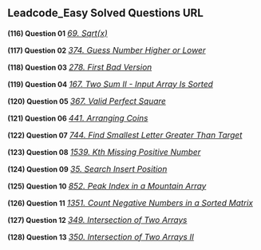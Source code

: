 ## Leadcode_Easy Solved Questions URL

**(116) Question 01** <a href="https://leetcode.com/problems/sqrtx/submissions/923762747/" target="_blank" style="font-size: 16px;dispaly:inline-block;">_69. Sqrt(x)_</a> <br/>

**(117) Question 02** <a href="https://leetcode.com/problems/guess-number-higher-or-lower/submissions/923785045/" target="_blank" style="font-size: 16px;dispaly:inline-block;">_374. Guess Number Higher or Lower_</a> <br/>

**(118) Question 03** <a href="https://leetcode.com/problems/first-bad-version/submissions/923813018/" target="_blank" style="font-size: 16px;dispaly:inline-block;">_278. First Bad Version_</a> <br/>

**(119) Question 04** <a href="https://leetcode.com/problems/two-sum-ii-input-array-is-sorted/submissions/923851303/" target="_blank" style="font-size: 16px;dispaly:inline-block;">_167. Two Sum II - Input Array Is Sorted_</a> <br/>

**(120) Question 05** <a href="https://leetcode.com/problems/valid-perfect-square/submissions/923858332/" target="_blank" style="font-size: 16px;dispaly:inline-block;">_367. Valid Perfect Square_</a> <br/>

**(121) Question 06** <a href="https://leetcode.com/problems/arranging-coins/submissions/924148378/" target="_blank" style="font-size: 16px;dispaly:inline-block;">_441. Arranging Coins_</a> <br/>

**(122) Question 07** <a href="https://leetcode.com/problems/find-smallest-letter-greater-than-target/submissions/924172771/" target="_blank" style="font-size: 16px;dispaly:inline-block;">_744. Find Smallest Letter Greater Than Target_</a> <br/>

**(123) Question 08** <a href="https://leetcode.com/problems/kth-missing-positive-number/submissions/924202772/" target="_blank" style="font-size: 16px;dispaly:inline-block;">_1539. Kth Missing Positive Number_</a> <br/> 
 
**(124) Question 09** <a href="https://leetcode.com/problems/search-insert-position/submissions/924263962/" target="_blank" style="font-size: 16px;dispaly:inline-block;">_35. Search Insert Position_</a> <br/> 
 
**(125) Question 10** <a href="https://leetcode.com/problems/peak-index-in-a-mountain-array/submissions/" target="_blank" style="font-size: 16px;dispaly:inline-block;">_852. Peak Index in a Mountain Array_</a> <br/> 
 
**(126) Question 11** <a href="https://leetcode.com/problems/count-negative-numbers-in-a-sorted-matrix/submissions/924643507/" target="_blank" style="font-size: 16px;dispaly:inline-block;">_1351. Count Negative Numbers in a Sorted Matrix_</a> <br/>
 
**(127) Question 12** <a href="https://leetcode.com/problems/intersection-of-two-arrays/submissions/924663865/" target="_blank" style="font-size: 16px;dispaly:inline-block;">_349. Intersection of Two Arrays_</a> <br/>
 
**(128) Question 13** <a href="https://leetcode.com/problems/intersection-of-two-arrays-ii/submissions/924685248/" target="_blank" style="font-size: 16px;dispaly:inline-block;">_350. Intersection of Two Arrays II_</a> <br/>
 
<!-- **(129) Question 14** <a href="" target="_blank" style="font-size: 16px;dispaly:inline-block;">_888. Fair Candy Swap_</a> <br/> -->



